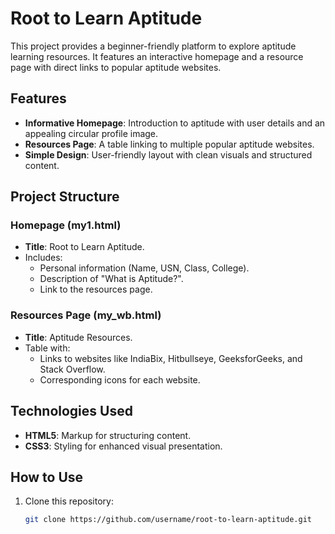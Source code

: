 # Root to Learn Aptitude

This project provides a beginner-friendly platform to explore aptitude learning resources. It features an interactive homepage and a resource page with direct links to popular aptitude websites.

## Features

- **Informative Homepage**: Introduction to aptitude with user details and an appealing circular profile image.
- **Resources Page**: A table linking to multiple popular aptitude websites.
- **Simple Design**: User-friendly layout with clean visuals and structured content.

## Project Structure

### Homepage (my1.html)

- **Title**: Root to Learn Aptitude.
- Includes:
  - Personal information (Name, USN, Class, College).
  - Description of "What is Aptitude?".
  - Link to the resources page.

### Resources Page (my_wb.html)

- **Title**: Aptitude Resources.
- Table with:
  - Links to websites like IndiaBix, Hitbullseye, GeeksforGeeks, and Stack Overflow.
  - Corresponding icons for each website.

## Technologies Used

- **HTML5**: Markup for structuring content.
- **CSS3**: Styling for enhanced visual presentation.

## How to Use

1. Clone this repository:

   ```bash
   git clone https://github.com/username/root-to-learn-aptitude.git

